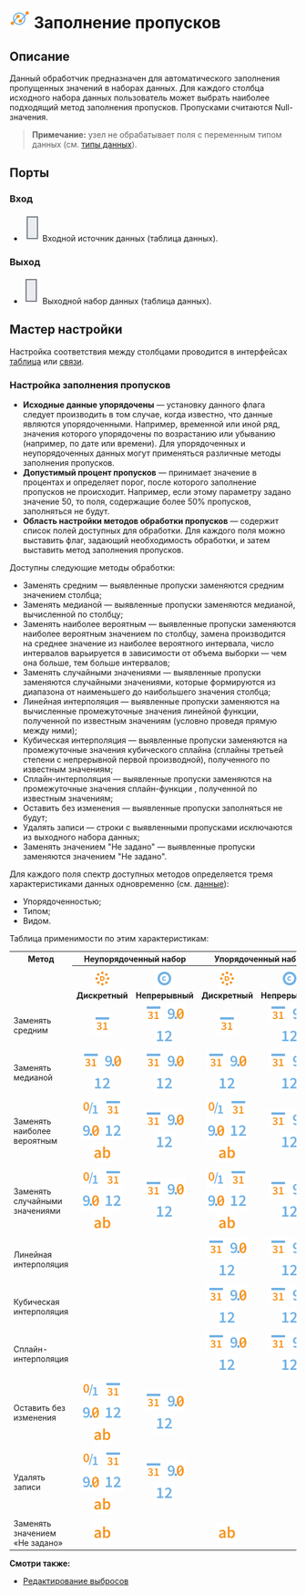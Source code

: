 # ![ ](../../images/icons/components/plausible_default.svg) Заполнение пропусков

## Описание

Данный обработчик предназначен для автоматического заполнения пропущенных значений в наборах данных.
Для каждого столбца исходного набора данных пользователь может выбрать наиболее подходящий метод заполнения пропусков. Пропусками считаются Null-значения.

> **Примечание:** узел не обрабатывает поля с переменным типом данных (см. [типы данных](../../data/datatype.md)).

## Порты

### Вход

* ![ ](../../images/icons/app/node/ports/inputs/table_inactive.svg) Входной источник данных (таблица данных).

### Выход

* ![ ](../../images/icons/app/node/ports/outputs/table_inactive.svg) Выходной набор данных (таблица данных).

## Мастер настройки

Настройка соответствия между столбцами проводится в интерфейсах [таблица](../../scenario/ports/interface-table.md) или [связи](../../scenario/ports/interface-relations.md).

### Настройка заполнения пропусков

* **Исходные данные упорядочены** — установку данного флага следует производить в том случае, когда известно, что данные являются упорядоченными. Например, временной или иной ряд, значения которого упорядочены по возрастанию или убыванию (например, по дате или времени). Для упорядоченных и неупорядоченных данных могут применяться различные методы заполнения пропусков.
* **Допустимый процент пропусков** — принимает значение в процентах и определяет порог, после которого заполнение пропусков не происходит. Например, если этому параметру задано значение 50, то поля, содержащие более 50% пропусков, заполняться не будут.
* **Область настройки методов обработки пропусков** — содержит список полей доступных для обработки. Для каждого поля можно выставить флаг, задающий необходимость обработки, и затем выставить метод заполнения пропусков.

Доступны следующие методы обработки:

* Заменять средним — выявленные пропуски заменяются средним значением столбца;
* Заменять медианой — выявленные пропуски заменяются медианой, вычисленной по столбцу;
* Заменять наиболее вероятным — выявленные пропуски заменяются наиболее вероятным значением по столбцу, замена производится на среднее значение из наиболее вероятного интервала, число интервалов варьируется в зависимости от объема выборки — чем она больше, тем больше интервалов;
* Заменять случайными значениями — выявленные пропуски заменяются случайными значениями, которые формируются из диапазона от наименьшего до наибольшего значения столбца;
* Линейная интерполяция — выявленные пропуски заменяются на вычисленные промежуточные значения линейной функции, полученной по известным значениям (условно проведя прямую между ними);
* Кубическая интерполяция — выявленные пропуски заменяются на промежуточные значения кубического сплайна (сплайны третьей степени с непрерывной первой производной), полученного по известным значениям;
* Сплайн-интерполяция — выявленные пропуски заменяются на промежуточные значения сплайн-функции , полученной по известным значениям;
* Оставить без изменения — выявленные пропуски заполняться не будут;
* Удалять записи — строки с выявленными пропусками исключаются из выходного набора данных;
* Заменять значением "Не задано" — выявленные пропуски заменяются значением "Не задано".

Для каждого поля спектр доступных методов определяется тремя характеристиками данных одновременно (см. [данные](../../data/README.md)):

* Упорядоченностью;
* Типом;
* Видом.

Таблица применимости по этим характеристикам:

<table>
<tr><th valign=top align=center rowspan=2>Метод</th><th align=center colspan=2>Неупорядоченный набор</th><th align=center colspan=2>Упорядоченный набор</th></tr>
<tr><th align=center><img src=../../images/icons/data-types/discrete_default.svg> Дискретный</th><th align=center><img src=../../images/icons/data-types/continuous_default.svg> Непрерывный</th><th align=center><img src=../../images/icons/data-types/discrete_default.svg> Дискретный</th><th align=center><img src=../../images/icons/data-types/continuous_default.svg> Непрерывный</th></tr>

<tr><td align=left>Заменять средним</td><td align=center><img src=../../images/icons/data-types/datetime_default.svg></td><td align=center> <img src=../../images/icons/data-types/datetime_default.svg> <img src=../../images/icons/data-types/float_default.svg> <img src=../../images/icons/data-types/integer_default.svg></td><td align=center><img src=../../images/icons/data-types/datetime_default.svg></td><td align=center><img src=../../images/icons/data-types/datetime_default.svg> <img src=../../images/icons/data-types/float_default.svg> <img src=../../images/icons/data-types/integer_default.svg></td></tr>

<tr><td align=left>Заменять медианой</td><td align=center><img src=../../images/icons/data-types/datetime_default.svg> <img src=../../images/icons/data-types/float_default.svg> <img src=../../images/icons/data-types/integer_default.svg></td><td align=center><img src=../../images/icons/data-types/datetime_default.svg> <img src=../../images/icons/data-types/float_default.svg> <img src=../../images/icons/data-types/integer_default.svg></td><td align=center><img src=../../images/icons/data-types/datetime_default.svg> <img src=../../images/icons/data-types/float_default.svg> <img src=../../images/icons/data-types/integer_default.svg></td><td align=center><img src=../../images/icons/data-types/datetime_default.svg> <img src=../../images/icons/data-types/float_default.svg> <img src=../../images/icons/data-types/integer_default.svg></td></tr>

<tr><td align=left>Заменять наиболее вероятным</td><td align=center><img src=../../images/icons/data-types/boolean_default.svg> <img src=../../images/icons/data-types/datetime_default.svg> <img src=../../images/icons/data-types/float_default.svg> <img src=../../images/icons/data-types/integer_default.svg> <img src=../../images/icons/data-types/string_default.svg></td><td align=center><img src=../../images/icons/data-types/datetime_default.svg> <img src=../../images/icons/data-types/float_default.svg> <img src=../../images/icons/data-types/integer_default.svg></td><td align=center><img src=../../images/icons/data-types/boolean_default.svg> <img src=../../images/icons/data-types/datetime_default.svg> <img src=../../images/icons/data-types/float_default.svg> <img src=../../images/icons/data-types/integer_default.svg> <img src=../../images/icons/data-types/string_default.svg></td><td align=center><img src=../../images/icons/data-types/datetime_default.svg> <img src=../../images/icons/data-types/float_default.svg> <img src=../../images/icons/data-types/integer_default.svg></td></tr>

<tr><td align=left>Заменять случайными значениями</td><td align=center><img src=../../images/icons/data-types/boolean_default.svg> <img src=../../images/icons/data-types/datetime_default.svg> <img src=../../images/icons/data-types/float_default.svg> <img src=../../images/icons/data-types/integer_default.svg> <img src=../../images/icons/data-types/string_default.svg></td><td align=center><img src=../../images/icons/data-types/datetime_default.svg> <img src=../../images/icons/data-types/float_default.svg> <img src=../../images/icons/data-types/integer_default.svg></td><td align=center><img src=../../images/icons/data-types/boolean_default.svg> <img src=../../images/icons/data-types/datetime_default.svg> <img src=../../images/icons/data-types/float_default.svg> <img src=../../images/icons/data-types/integer_default.svg> <img src=../../images/icons/data-types/string_default.svg></td><td align=center><img src=../../images/icons/data-types/datetime_default.svg> <img src=../../images/icons/data-types/float_default.svg> <img src=../../images/icons/data-types/integer_default.svg></td></tr>

<tr><td align=left>Линейная интерполяция</td><td></td><td></td><td align=center><img src=../../images/icons/data-types/datetime_default.svg> <img src=../../images/icons/data-types/float_default.svg> <img src=../../images/icons/data-types/integer_default.svg></td><td align=center><img src=../../images/icons/data-types/datetime_default.svg> <img src=../../images/icons/data-types/float_default.svg> <img src=../../images/icons/data-types/integer_default.svg></td></tr>

<tr><td align=left>Кубическая интерполяция</td><td></td><td></td><td align=center><img src=../../images/icons/data-types/datetime_default.svg> <img src=../../images/icons/data-types/float_default.svg> <img src=../../images/icons/data-types/integer_default.svg></td><td align=center><img src=../../images/icons/data-types/datetime_default.svg> <img src=../../images/icons/data-types/float_default.svg> <img src=../../images/icons/data-types/integer_default.svg></td></tr>

<tr><td align=left>Сплайн-интерполяция</td><td></td><td></td><td align=center><img src=../../images/icons/data-types/datetime_default.svg> <img src=../../images/icons/data-types/float_default.svg> <img src=../../images/icons/data-types/integer_default.svg></td><td align=center><img src=../../images/icons/data-types/datetime_default.svg> <img src=../../images/icons/data-types/float_default.svg> <img src=../../images/icons/data-types/integer_default.svg></td></tr>

<tr><td align=left>Оставить без изменения</td><td align=center><img src=../../images/icons/data-types/boolean_default.svg> <img src=../../images/icons/data-types/datetime_default.svg> <img src=../../images/icons/data-types/float_default.svg> <img src=../../images/icons/data-types/integer_default.svg> <img src=../../images/icons/data-types/string_default.svg></td><td align=center><img src=../../images/icons/data-types/datetime_default.svg> <img src=../../images/icons/data-types/float_default.svg> <img src=../../images/icons/data-types/integer_default.svg></td><td></td><td></td></tr>

<tr><td align=left>Удалять записи</td><td align=center><img src=../../images/icons/data-types/boolean_default.svg> <img src=../../images/icons/data-types/datetime_default.svg> <img src=../../images/icons/data-types/float_default.svg> <img src=../../images/icons/data-types/integer_default.svg> <img src=../../images/icons/data-types/string_default.svg></td><td align=center><img src=../../images/icons/data-types/datetime_default.svg> <img src=../../images/icons/data-types/float_default.svg> <img src=../../images/icons/data-types/integer_default.svg></td><td align=center></td><td align=center></td></tr>

<tr><td align=left>Заменять значением «Не задано»</td><td align=center><img src=../../images/icons/data-types/string_default.svg></td><td></td><td align=center><img src=../../images/icons/data-types/string_default.svg></td><td></td></tr>


</table>

**Смотри также:**

* [Редактирование выбросов](./editing-of-emissions.md)
